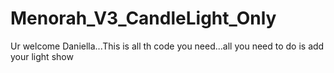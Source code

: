 # Menorah_V3_CandleLight_Only
Ur welcome Daniella...This is all th code you need...all you need to do is add your light show
